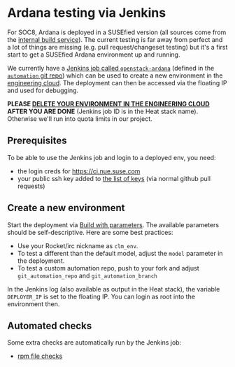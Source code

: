 # Ardana testing via Jenkins

For SOC8, Ardana is deployed in a SUSEfied version (all sources come from
the [internal build service](https://build.suse.de/project/show/Devel:Cloud:8:Staging)).
The current testing is far away from perfect and a lot of things are missing
(e.g. pull request/changeset testing) but it's a first start to get a SUSEfied
Ardana environment up and running.

We currently have a [Jenkins job called
`openstack-ardana`](https://ci.nue.suse.com/job/openstack-ardana/) (defined in the
[`automation` git repo](https://github.com/SUSE-Cloud/automation/blob/master/jenkins/ci.suse.de/openstack-ardana.yaml))
which can be used to create a new environment in the [engineering
cloud](https://engcloud.prv.suse.net/).  The deployment can then be
accessed via the floating IP and used for debugging.

**PLEASE [DELETE YOUR ENVIRONMENT IN THE ENGINEERING
CLOUD](https://engcloud.prv.suse.net/project/stacks/) AFTER YOU ARE DONE**
(Jenkins job ID is in the Heat stack name). Otherwise we'll run into quota
limits in our project.

## Prerequisites

To be able to use the Jenkins job and login to a deployed env, you need:

* the login creds for https://ci.nue.suse.com
* your public ssh key added to [the list of keys](https://github.com/SUSE-Cloud/automation/blob/master/scripts/jenkins/ardana/ansible/ssh-keys.yml) (via normal github pull requests)

## Create a new environment

Start the deployment via [Build with
parameters](https://ci.nue.suse.com/job/openstack-ardana/build). The
available parameters should be self-descriptive. Here are some best
practices:

*   Use your Rocket/irc nickname as ```clm_env```.
*   To test a different than the default model, adjust the
    ```model``` parameter in the deployment.
*   To test a custom automation repo, push to your fork and adjust
    ```git_automation_repo``` and ```git_automation_branch```

In the Jenkins log (also available as output in the Heat stack), the
variable ```DEPLOYER_IP``` is set to the floating IP. You can login as
root into the environment then.

## Automated checks

Some extra checks are automatically run by the Jenkins job:

- [rpm file checks](rpm-file-checks.md)
